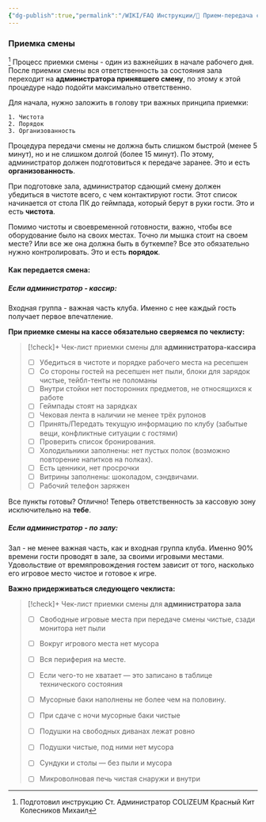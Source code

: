```yaml
---
{"dg-publish":true,"permalink":"/WIKI/FAQ Инструкции/🤝 Прием-передача смены/"}
---
```


### Приемка смены
[^1]
Процесс приемки смены - один из важнейших в начале рабочего дня. После приемки смены вся ответственность за состояния зала переходит на **администратора принявшего смену**, по этому к этой процедуре надо подойти максимально ответственно.

Для начала, нужно заложить в голову три важных принципа приемки:

```ad-attention
1. Чистота    
2. Порядок
3. Организованность
```

    
Процедура передачи смены не должна быть слишком быстрой (менее 5 минут), но и не слишком долгой (более 15 минут). По этому, администратор должен подготовиться к передаче заранее. Это и есть **организованность**.

При подготовке зала, администратор сдающий смену должен убедиться в чистоте всего, с чем контактируют гости. Этот список начинается от стола ПК до геймпада, который берут в руки гости. Это и есть **чистота**.

Помимо чистоты и своевременной готовности, важно, чтобы все оборудование было на своих местах. Точно ли мышка стоит на своем месте? Или все же она должна быть в буткемпе? Все это обязательно нужно контролировать. Это и есть **порядок**.

#### Как передается смена:

##### Если администратор - **кассир**:

Входная группа - важная часть клуба. Именно с нее каждый гость получает первое впечатление. 

**При приемке смены на кассе обязательно сверяемся по чеклисту:**

> [!check]+ Чек-лист приемки смены для **администратора-кассира** 
> - [ ] Убедиться в чистоте и порядке рабочего места на ресепшен 
> - [ ] Со стороны гостей на ресепшен нет пыли, блоки для зарядок чистые, тейбл-тенты не поломаны 
> - [ ] Внутри стойки нет посторонних предметов, не относящихся к работе 
> - [ ] Геймпады стоят на зарядках 
> - [ ] Чековая лента в наличии не менее трёх рулонов 
> - [ ] Принять/Передать текущую информацию по клубу (забытые вещи, конфликтные ситуации с гостями) 
> - [ ] Проверить список бронирования. 
> - [ ] Холодильники заполнены: нет пустых полок (возможно повторение напитков на полках). 
> - [ ] Есть ценники, нет просрочки
> - [ ] Витрины заполнены: шоколадом, сэндвичами. 
> - [ ] Рабочий телефон заряжен

Все пункты готовы? Отлично! Теперь ответственность за кассовую зону исключительно на **тебе**.

##### Если администратор - **по залу**:

Зал - не менее важная часть, как и входная группа клуба. Именно 90% времени гости проводят в зале, за своими игровыми местами. Удовольствие от времяпровождения гостем зависит от того, насколько его игровое место чистое и готовое к игре.

**Важно придерживаться следующего чеклиста:**
> [!check]+ Чек-лист приемки смены для **администратора зала**
> 
> - [ ] Свободные игровые места при передаче смены чистые, сзади монитора нет пыли 
>     
> - [ ] Вокруг игрового места нет мусора 
>     
> - [ ] Вся периферия на месте. 
> 
> - [ ] Если чего-то не хватает — это записано в таблице технического состояния 
> 
> - [ ] Мусорные баки наполнены не более чем на половину. 
> 
> - [ ] При сдаче с ночи мусорные баки чистые 
> 
> - [ ] Подушки на свободных диванах лежат ровно 
>     
> - [ ] Подушки чистые, под ними нет мусора 
>     
> - [ ] Сундуки и столы — без пыли и мусора 
>     
> - [ ] Микроволновая печь чистая снаружи и внутри
> 


[^1]: Подготовил инструкцию Ст. Администратор COLIZEUM Красный Кит Колесников Михаил